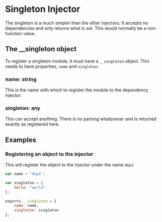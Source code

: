 # Singleton Injector

The singleton is a much simpler than the other injectors. It accepts no dependencies and only returns what is set. This would normally be
a non-function value.

## The __singleton object

To register a singleton module, it must have a `__singleton` object. This needs to have properties, `name` and `singleton`.

### name: string

This is the name with which to register the module to the dependency injector.

### singleton: any

This can accept anything. There is no parsing whatsoever and is returned exactly as registered here.

## Examples

### Registering an object to the injector

This will register the object to the injector under the name `dep1`

```javascript
var name = "dep1";

var singleton = {
    hello: "world"
};

exports.__singleton = {
    name: name,
    singleton: singleton
};
```
